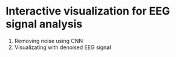 # Interactive visualization for EEG signal analysis

1. Removing noise using CNN
2. Visualizating with denoised EEG signal
